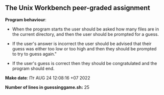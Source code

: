 ## The Unix Workbench peer-graded assignment

**Program behaviour**:

- When the program starts the user should be asked how many files are in the current directory, and then the user should be prompted for a guess.

- If the user's answer is incorrect the user should be advised that their guess was either too low or too high and then they should be prompted to try to guess again."

- If the user's guess is correct then they should be congratulated and the program should end.
 
**Make date**: Пт AUG 24 12:08:16 +07 2022

**Number of lines in guessinggame.sh:** 25